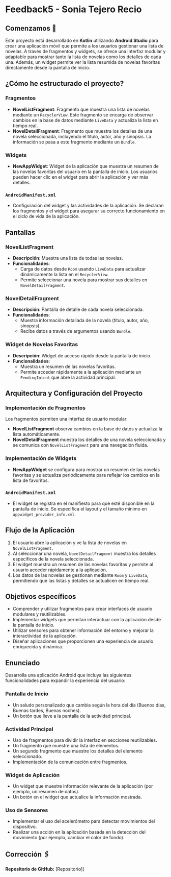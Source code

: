 # Feedback5 - Sonia Tejero Recio

## Comenzamos 🚀

Este proyecto está desarrollado en **Kotlin** utilizando **Android Studio** para crear una aplicación móvil que permite a los usuarios gestionar una lista de novelas. A través de fragmentos y widgets, se ofrece una interfaz modular y adaptable para mostrar tanto la lista de novelas como los detalles de cada una. Además, un widget permite ver la lista resumida de novelas favoritas directamente desde la pantalla de inicio.

## ¿Cómo he estructurado el proyecto?

### Fragmentos

- **NovelListFragment**: Fragmento que muestra una lista de novelas mediante un `RecyclerView`. Este fragmento se encarga de observar cambios en la base de datos mediante `LiveData` y actualiza la lista en tiempo real.
- **NovelDetailFragment**: Fragmento que muestra los detalles de una novela seleccionada, incluyendo el título, autor, año y sinopsis. La información se pasa a este fragmento mediante un `Bundle`.

### Widgets

- **NewAppWidget**: Widget de la aplicación que muestra un resumen de las novelas favoritas del usuario en la pantalla de inicio. Los usuarios pueden hacer clic en el widget para abrir la aplicación y ver más detalles.

### `AndroidManifest.xml`

- Configuración del widget y las actividades de la aplicación. Se declaran los fragmentos y el widget para asegurar su correcto funcionamiento en el ciclo de vida de la aplicación.

## Pantallas

### NovelListFragment

- **Descripción**: Muestra una lista de todas las novelas.
- **Funcionalidades**:
  - Carga de datos desde `Room` usando `LiveData` para actualizar dinámicamente la lista en el `RecyclerView`.
  - Permite seleccionar una novela para mostrar sus detalles en `NovelDetailFragment`.

### NovelDetailFragment

- **Descripción**: Pantalla de detalle de cada novela seleccionada.
- **Funcionalidades**:
  - Muestra información detallada de la novela (título, autor, año, sinopsis).
  - Recibe datos a través de argumentos usando `Bundle`.

### Widget de Novelas Favoritas

- **Descripción**: Widget de acceso rápido desde la pantalla de inicio.
- **Funcionalidades**:
  - Muestra un resumen de las novelas favoritas.
  - Permite acceder rápidamente a la aplicación mediante un `PendingIntent` que abre la actividad principal.

## Arquitectura y Configuración del Proyecto

### Implementación de Fragmentos

Los fragmentos permiten una interfaz de usuario modular:
- **NovelListFragment** observa cambios en la base de datos y actualiza la lista automáticamente.
- **NovelDetailFragment** muestra los detalles de una novela seleccionada y se comunica con `NovelListFragment` para una navegación fluida.

### Implementación de Widgets

- **NewAppWidget** se configura para mostrar un resumen de las novelas favoritas y se actualiza periódicamente para reflejar los cambios en la lista de favoritos.

### `AndroidManifest.xml`

- El widget se registra en el manifiesto para que esté disponible en la pantalla de inicio. Se especifica el layout y el tamaño mínimo en `appwidget_provider_info.xml`.

## Flujo de la Aplicación

1. El usuario abre la aplicación y ve la lista de novelas en `NovelListFragment`.
2. Al seleccionar una novela, `NovelDetailFragment` muestra los detalles específicos de la novela seleccionada.
3. El widget muestra un resumen de las novelas favoritas y permite al usuario acceder rápidamente a la aplicación.
4. Los datos de las novelas se gestionan mediante `Room` y `LiveData`, permitiendo que las listas y detalles se actualicen en tiempo real.

## Objetivos específicos

- Comprender y utilizar fragmentos para crear interfaces de usuario modulares y reutilizables.
- Implementar widgets que permitan interactuar con la aplicación desde la pantalla de inicio.
- Utilizar sensores para obtener información del entorno y mejorar la interactividad de la aplicación.
- Diseñar aplicaciones que proporcionen una experiencia de usuario enriquecida y dinámica.

## Enunciado

Desarrolla una aplicación Android que incluya las siguientes funcionalidades para expandir la experiencia del usuario:

### Pantalla de Inicio

- Un saludo personalizado que cambia según la hora del día (Buenos días, Buenas tardes, Buenas noches).
- Un botón que lleve a la pantalla de la actividad principal.

### Actividad Principal

- Uso de fragmentos para dividir la interfaz en secciones reutilizables.
- Un fragmento que muestre una lista de elementos.
- Un segundo fragmento que muestre los detalles del elemento seleccionado.
- Implementación de la comunicación entre fragmentos.

### Widget de Aplicación

- Un widget que muestre información relevante de la aplicación (por ejemplo, un resumen de datos).
- Un botón en el widget que actualice la información mostrada.

### Uso de Sensores

- Implementar el uso del acelerómetro para detectar movimientos del dispositivo.
- Realizar una acción en la aplicación basada en la detección del movimiento (por ejemplo, cambiar el color de fondo).

## Corrección 🖇️

**Repositorio de GitHub:** [Repositorio](

